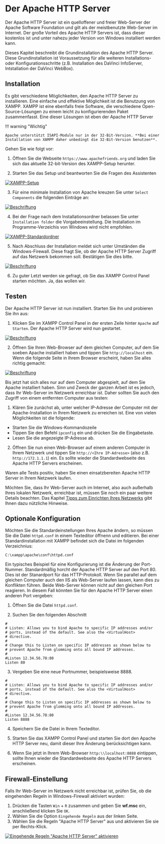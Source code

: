 # Der Apache HTTP Server

Der Apache HTTP Server ist ein quelloffener und freier Web-Server der Apache Software Foundation und gilt als der meistbenutzte Web-Server im Internet. Der große Vorteil des Apache HTTP Servers ist, dass dieser kostenlos ist und unter nahezu jeder Version von Windows installiert werden kann.

Dieses Kapitel beschreibt die Grundinstallation des Apache HTTP Server. Diese Grundinstallation ist Voraussetzung für alle weiteren Installations- oder Konfigurationsschritte (z.B. Installation des DaVinci InfoServer, Intstallation der DaVinci WebBox).

## Installation

Es gibt verschiedene Möglichkeiten, den Apache HTTP Server zu installieren. Eine einfache und effektive Möglichkeit ist die Benutzung von XAMPP. XAMPP ist eine ebenfalls freie Software, die verschiedene Open-Source-Lösungen zu einem leicht zu konfigurierenden Paket zusammenfasst. Eine dieser Lösungen ist eben der Apache HTTP Server

!!! warning "Wichtig"

    Apache unterstützt ISAPI-Module nur in der 32-Bit-Version. **Bei einer Installation von XAMPP daher unbedingt die 32-Bit-Version benutzen**.

Gehen Sie wie folgt vor:

1. Öffnen Sie die Webseite `https://www.apachefriends.org` und laden Sie sich das aktuelle 32-bit-Version des XAMPP-Setup herunter.

2. Starten Sie das Setup und beantworten Sie die Fragen des Assistenten 
  
[![XAMPP-Setup][1]][1] 

3. Für eine minimale Installation von Apache kreuzen Sie unter `Select Components` die folgenden Einträge an: 

[![Beschriftung][2]][2] 

4. Bei der Frage nach dem Installationsordner belassen Sie unter `Installation folder` die Vorgabeeinstellung. Die Installation im Programme-Verzeichis von Windows wird nicht empfohlen. 

[![XAMPP-Standardordner][3]][3] 

5. Nach Abschluss der Installation meldet sich unter Umständen die Windows-Firewall. Diese fragt Sie, ob der Apache HTTP Server Zugriff auf das Netzwerk bekommen soll. Bestätigen Sie dies bitte. 

[![Beschriftung][4]][4] 

6. Zu guter Letzt werden sie gefragt, ob Sie das XAMPP Control Panel starten möchten. Ja, das wollen wir. 

## Testen

Der Apache HTTP Server ist nun installiert. Starten Sie ihn und probieren Sie ihn aus:

1. Klicken Sie im XAMPP Control Panel in der ersten Zeile hinter `Apache` auf `Starten`. Der Apache HTTP Server wird nun gestartet.  

[![Beschriftung][5]][5] 

2. Öffnen Sie Ihren Web-Browser auf dem gleichen Computer, auf dem Sie soeben Apache installiert haben und tippen Sie `http://localhost` ein. Wenn die folgende Seite in Ihrem Browser erscheint, haben Sie alles richtig gemacht:  

[![Beschriftung][6]][6] 

Bis jetzt hat sich alles nur auf dem Computer abgespielt, auf dem Sie Apache installiert haben. Sinn und Zweck der ganzen Arbeit ist es jedoch, dass Ihr Web-Server im Netzwerk erreichbar ist. Daher sollten Sie auch den Zugriff von einem entfernten Computer aus testen:

1. Klären Sie zunächst ab, unter welcher IP-Adresse der Computer mit der Apache-Installation in Ihrem  Netzwerk zu erreichen ist. Eine von vielen Möglichkeiten ist die folgende:
 
  * Starten Sie die Windows-Kommandozeile
  * Tippen Sie den Befehl `ipconfig` ein und drücken Sie die Eingabetaste.
  * Lesen Sie die angezeigte IP-Adresse ab. 

2. Öffnen Sie nun einen Web-Browser auf einem anderen Computer in Ihrem Netzwerk und tippen Sie `http://<Ihre IP-Adresse>` (also z.B. `http://172.1.1.1`) ein. Es sollte wieder die Standardwebseite des Apache HTTP Servers erscheinen.

Waren alle Tests positiv, haben Sie einen einsatzbereiten Apache HTTP Server in Ihrem Netzwerk laufen. 

Möchten Sie, dass Ihr Web-Server auch im Internet, also auch außerhalb Ihres lokalen Netzwerk, erreichbar ist, müssen Sie noch ein paar weitere Details beachten. Das Kapitel [Tipps zum Einrichten Ihres Netzwerks] gibt Ihnen dazu nützliche Hinweise.

## Optionale Konfiguration

Möchten Sie die Standardeinstellungen Ihres Apache ändern, so müssen Sie die Datei `httpd.conf` in einem Texteditor öffnenn und editieren. Bei einer Standardinstallation mit XAMPP befindet sich die Datei im folgenden Verzeichnius:

```
C:\xampp\apache\conf\httpd.conf 
```

Ein typisches Beispiel für eine Konfigurierung ist die Änderung der Port-Nummer. Standardmäßig horcht der Apache HTTP Server auf den Port 80. Dies ist der Stanardport für das HTTP-Protokoll. Wenn Sie parallel auf dem gleichen Computer auch den IIS als Web-Server laufen lassen, kann dies zu Konflikten führen. Beide Web-Server können nicht auf den gleichen Port reagieren. In diesem Fall könnten Sie für den Apache HTTP Server einen anderen Port vergeben:

1. Öffnen Sie die Datei `httpd.conf`. 

2. Suchen Sie den folgenden Abschnitt
```
#
# Listen: Allows you to bind Apache to specific IP addresses and/or
# ports, instead of the default. See also the <VirtualHost>
# directive.
#
# Change this to Listen on specific IP addresses as shown below to 
# prevent Apache from glomming onto all bound IP addresses.
#
#Listen 12.34.56.78:80
Listen 80
```

3. Vergeben Sie eine neue Portnummer, beispielsweise 8888.
```
#
# Listen: Allows you to bind Apache to specific IP addresses and/or
# ports, instead of the default. See also the <VirtualHost>
# directive.
#
# Change this to Listen on specific IP addresses as shown below to 
# prevent Apache from glomming onto all bound IP addresses.
#
#Listen 12.34.56.78:80
Listen 8888
```

4. Speichern Sie die Datei in Ihrem Texteditor.

5. Starten Sie das XAMPP Control Panel und starten Sie dort den Apache HTTP Server neu, damit dieser Ihre Änderung berücksichtigen kann.

6. Wenn Sie jetzt in Ihrem Web-Browser `http:\\localhost:8888` eintippen, sollte Ihnen wieder die Standardwebseite des Apache HTTP Servers erscheinen.

## Firewall-Einstellung

Falls Ihr Web-Server im Netzwerk nicht erreichbar ist, prüfen Sie, ob die eingehenden Regeln in Windows-Firewall aktiviert wurden:
1. Drücken die Tasten `Win` + `R` zusammen und geben Sie **wf.msc** ein, anschließend klicken Sie `OK`.
2. Wählen Sie die Option `Eingehende Regeln` aus der linken Seite.
3. Wählen Sie die Regeln "Apache HTTP Server" aus und aktivieren Sie sie per Rechts-Klick.

[![Eingehende Regeln  "Apache HTTP Server" aktivieren][7]][7] 

[Tipps zum Einrichten Ihres Netzwerks]: ../network-configuration.md

[1]:/assets/images/is/xampp-installer.png
[2]:/assets/images/is/xampp-installer-minimal.png
[3]:/assets/images/is/xampp-installer-folder.png
[4]:/assets/images/is/xampp-installer-firewall.png
[5]:/assets/images/is/xampp-control-panel.png
[6]:/assets/images/is/apache-test.png
[7]:/assets/images/is/Eingehende-Regeln-Apache.png
